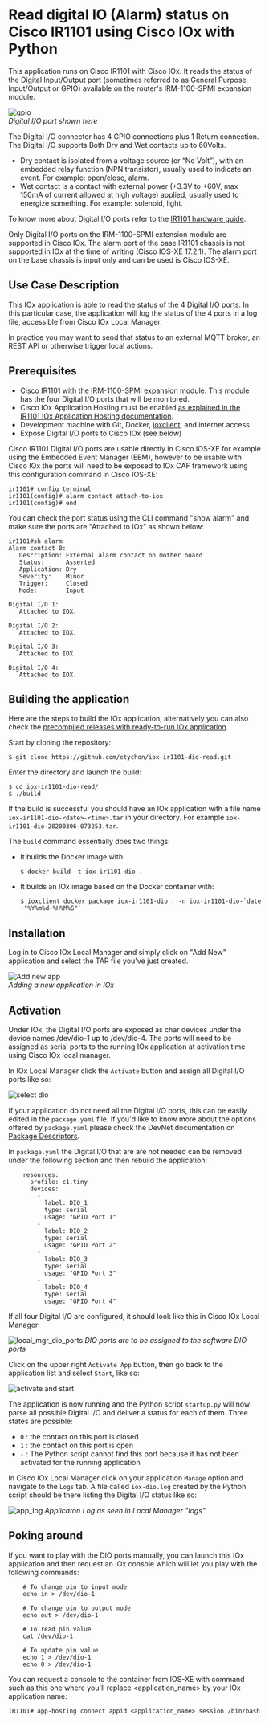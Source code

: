 # Read digital IO (Alarm) status on Cisco IR1101 using Cisco IOx with Python

This application runs on Cisco IR1101 with Cisco IOx. It reads the status of the Digital Input/Output port (sometimes referred to as General Purpose Input/Output or GPIO) available on the router's IRM-1100-SPMI expansion module.

![gpio](images/ir1101-dio-port.jpg)  
*Digital I/O port shown here*

The Digital I/O connector has 4 GPIO connections plus 1 Return connection. The Digital I/O supports Both Dry and Wet contacts up to 60Volts.

* Dry contact is isolated from a voltage source (or “No Volt”), with an embedded relay function (NPN transistor), usually used to indicate an event. For example: open/close, alarm.
* Wet contact is a contact with external power (+3.3V to +60V, max 150mA of current allowed at high voltage) applied, usually used to energize something. For example: solenoid, light.

To know more about Digital I/O ports refer to the [IR1101 hardware guide](https://www.cisco.com/c/en/us/td/docs/routers/access/1101/b_IR1101HIG/b_IR1101HIG_chapter_01.html#con_1232292).

Only Digital I/O ports on the IRM-1100-SPMI extension module are supported in Cisco IOx. The alarm port of the base IR1101 chassis is not supported in IOx at the time of writing (Cisco IOS-XE 17.2.1). The alarm port on the base chassis is input only and can be used is Cisco IOS-XE.

## Use Case Description

This IOx application is able to read the status of the 4 Digital I/O ports. In this particular case, the application will log the status of the 4 ports in a log file, accessible from Cisco IOx Local Manager.

In practice you may want to send that status to an external MQTT broker, an REST API or otherwise trigger local actions.

## Prerequisites

* Cisco IR1101 with the IRM-1100-SPMI expansion module. This module has the four Digital I/O ports that will be monitored.
* Cisco IOx Application Hosting must be enabled [as explained in the IR1101 IOx Application Hosting documentation](https://www.cisco.com/c/en/us/td/docs/routers/access/1101/software/configuration/guide/b_IR1101config/b_IR1101config_chapter_010001.html).
* Development machine with Git, Docker, [ioxclient](https://developer.cisco.com/docs/iox/#!iox-resource-downloads), and internet access.
* Expose Digital I/O ports to Cisco IOx (see below)

Cisco IR1101 Digital I/O ports are usable directly in Cisco IOS-XE for example using the Embedded Event Manager (EEM), however to be usable with Cisco IOx the ports will need to be exposed to IOx CAF framework using this configuration command in Cisco IOS-XE:

    ir1101# config terminal
    ir1101(config)# alarm contact attach-to-iox
    ir1101(config)# end

You can check the port status using the CLI command "show alarm" and make sure the ports are "Attached to IOx" as shown below:

    ir1101#sh alarm
    Alarm contact 0:
       Description: External alarm contact on mother board
       Status:      Asserted
       Application: Dry
       Severity:    Minor
       Trigger:     Closed
       Mode:        Input

    Digital I/O 1:
       Attached to IOX.

    Digital I/O 2:
       Attached to IOX.

    Digital I/O 3:
       Attached to IOX.

    Digital I/O 4:
       Attached to IOX.

## Building the application

Here are the steps to build the IOx application, alternatively you can also check the [precompiled releases with ready-to-run IOx application](https://github.com/etychon/iox-ir1101-dio-read/releases).

Start by cloning the repository:

    $ git clone https://github.com/etychon/iox-ir1101-dio-read.git

Enter the directory and launch the build:

    $ cd iox-ir1101-dio-read/
    $ ./build

If the build is successful you should have an IOx application with a file name `iox-ir1101-dio-<date>-<time>.tar` in your directory. For example `iox-ir1101-dio-20200306-073253.tar`.

The `build` command essentially does two things:

* It builds the Docker image with:

    ```$ docker build -t iox-ir1101-dio .```

* It builds an IOx image based on the Docker container with:

    ```$ ioxclient docker package iox-ir1101-dio . -n iox-ir1101-dio-`date +"%Y%m%d-%H%M%S"` ```

## Installation

Log in to Cisco IOx Local Manager and simply click on "Add New" application and select the TAR file you've just created.

![Add new app](images/iox-add-new.png)  
*Adding a new application in IOx*

## Activation

Under IOx, the Digital I/O ports are exposed as char devices under the device names /dev/dio-1 up to /dev/dio-4. The ports will need to be assigned as serial ports to the running IOx application at activation time using Cisco IOx local manager.

In IOx Local Manager click the `Activate` button and assign all Digital I/O ports like so:

![select dio](images/iox-lm-select-dio-ports.gif)

If your application do not need all the Digital I/O ports, this can be easily edited in the `package.yaml` file. If you'd like to know more about the options offered by `package.yaml` please check the DevNet documentation on [Package Descriptors](https://developer.cisco.com/docs/iox/#!package-descriptor).

In `package.yaml` the Digital I/O that are are not needed can be removed under the following section and then rebuild the application:

```
    resources:
      profile: c1.tiny
      devices:
        -
          label: DIO_1
          type: serial
          usage: "GPIO Port 1"
        -
          label: DIO_2
          type: serial
          usage: "GPIO Port 2"
        -
          label: DIO_3
          type: serial
          usage: "GPIO Port 3"
        -
          label: DIO_4
          type: serial
          usage: "GPIO Port 4"
```

If all four Digital I/O are configured, it should look like this in Cisco IOx Local Manager:

![local_mgr_dio_ports](images/local_mgr_dio_ports.png)
*DIO ports are to be assigned to the software DIO ports*

Click on the upper right `Activate App` button, then go back to the application list and select `Start`, like so:

![activate and start](images/iox-activate-and-start.gif)

The application is now running and the Python script `startup.py` will now parse all possible Digital I/O and deliver a status for each of them. Three states are possible:

* `0` : the contact on this port is closed
* `1` : the contact on this port is open
* `-` : The Python script cannot find this port because it has not been activated for the running application

In Cisco IOx Local Manager click on your application `Manage` option and navigate to the `Logs` tab. A file called `iox-dio.log` created by the Python script should be there listing the Digital I/O status like so:

![app_log](images/app_log.png)
*Applicaton Log as seen in Local Manager "logs"*

## Poking around

If you want to play with the DIO ports manually, you can launch this IOx application and then request an IOx console which will let you play with the following commands:

```
    # To change pin to input mode
    echo in > /dev/dio-1
 
    # To change pin to output mode
    echo out > /dev/dio-1
 
    # To read pin value
    cat /dev/dio-1
 
    # To update pin value
    echo 1 > /dev/dio-1
    echo 0 > /dev/dio-1
```

You can request a console to the container from IOS-XE with command such as this one where you'll replace <application_name> by your IOx application name:

    IR1101# app-hosting connect appid <application_name> session /bin/bash
